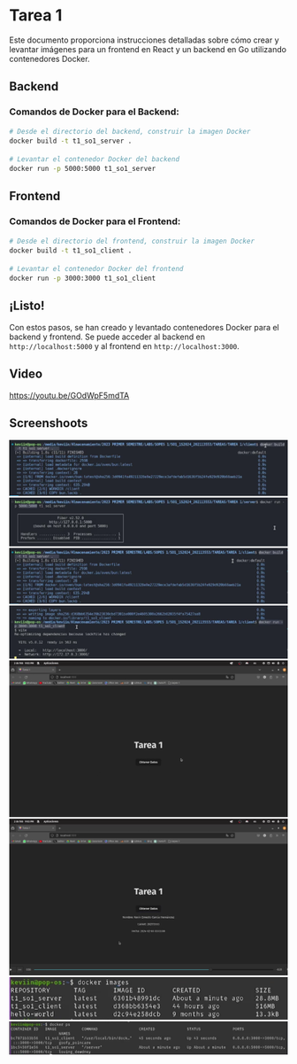 # Tarea 1

Este documento proporciona instrucciones detalladas sobre cómo crear y levantar imágenes para un frontend en React y un backend en Go utilizando contenedores Docker.

## Backend

### **Comandos de Docker para el Backend:**

```bash
# Desde el directorio del backend, construir la imagen Docker
docker build -t t1_so1_server .

# Levantar el contenedor Docker del backend
docker run -p 5000:5000 t1_so1_server
```

## Frontend

### **Comandos de Docker para el Frontend:**

```bash
# Desde el directorio del frontend, construir la imagen Docker
docker build -t t1_so1_client .

# Levantar el contenedor Docker del frontend
docker run -p 3000:3000 t1_so1_client
```

## ¡Listo!

Con estos pasos, se han creado y levantado contenedores Docker para el backend y frontend. Se puede acceder al backend en `http://localhost:5000` y al frontend en `http://localhost:3000`.

## Video

https://youtu.be/GOdWpF5mdTA

## Screenshoots

![](./img/1.png)
![](./img/2.png)
![](./img/3.png)
![](./img/4.png)
![](./img/5.png)
![](./img/6.png)
![](./img/7.png)
![](./img/8.png)
